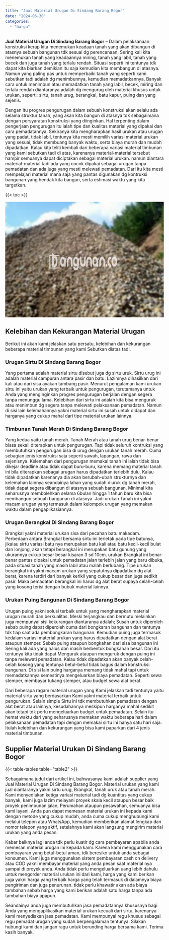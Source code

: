 ```yaml
---
title: "Jual Material Urugan Di Sindang Barang Bogor"
date: "2024-06-30"
categories: 
  - "harga"
---
```


**Jual Material Urugan Di Sindang Barang Bogor** – Dalam pelaksanaan konstruksi kerap kita menemukan keadaan tanah yang akan dibangun di atasnya sebuah bangunan tdk sesuai dg perencanaan. Sering kali kita menemukan tanah yang keadaannya miring, tanah yang labil, tanah yang becek dan juga tanah yang terlalu rendah. Situasi seperti ini tentunya tdk dapat kita biarkan demikian itu saja kemudian kita membangun di atasnya. Namun yang paling pas untuk memperbaiki tanah yang seperti kami sebutkan tadi adalah dg menimbunnya, kemudian memadatkannya. Banyak cara untuk menimbun atau memadatkan tanah yang labil, becek, miring dan terlalu rendah diantaranya adalah dg mengurug oleh material khusus untuk urukan, seperti; sirtu, tanah urug, berangkal, batu kapur, puing dan yang sejenis.

Dengan itu progres pengurugan dalam sebuah konstruksi akan selalu ada selama struktur tanah, yang akan kita bangun di atasnya tdk sebagaimana dengan persyaratan konstruksi yang diinginkan. Hal terpenting dalam pengerjaan pengurugan itu ialah tipe dan kualitas material yang dipakai dan cara pemadatannya. Sekiranya kita mengharapkan hasil urukan atau urugan yang padat, tidak labil, tentunya kita mesti memilih variasi material urukan yang sesuai, tidak membuang banyak waktu, serta biaya murah dan mudah dipadatkan. Kalau kita teliti kembali dari beberapa variasi material timbunan yang kami sebutkan tadi di atas, karenanya material-material tersebut hampir semuanya dapat diciptakan sebagai material urukan. namun diantara material-material tadi ada yang cocok dipakai sebagai urugan tanpa pemadatan dan ada juga yang mesti melewati pemadatan. Dari itu kita mesti mempelajari material mana saja yang pantas digunakan dg kontruksi bangunan yang hendak kita bangun, serta estimasi waktu yang kita targetkan.

{{< toc >}}

![Jual Material Urugan Di Sindang Barang Bogor](/images/jual-urugan-44.png)

## Kelebihan dan Kekurangan Material Urugan

Berikut ini akan kami jelaskan satu persatu, kelebihan dan kekurangan beberapa material timbunan yang kami Sebutkan diatas tadi.

### Urugan Sirtu Di Sindang Barang Bogor

Yang pertama adalah material sirtu disebut juga dg sirtu uruk. Sirtu urug ini adalah material campuran antara pasir dan batu. Lazimnya dihasilkan dari kali atau dari sisa ayakan tambang pasir. Menurut pengalaman kami urukan sirtu ini yaitu urukan yang terbaik untuk pengurugan, terutamanya untuk Anda yang menginginkan progres pengurugan berjalan dengan segera tanpa menunggu lama. Kelebihan dari sirtu ini adalah kita bisa menguruk atau menimbun dg segera tanpa melewati pelaksanaan pemadatan. Namun di sisi lain kelemahannya yakni material sirtu ini susah untuk didapat dan harganya yang cukup mahal dari tipe material urukan lainnya.

### Timbunan Tanah Merah Di Sindang Barang Bogor

Yang kedua yaitu tanah merah. Tanah Merah atau tanah urug benar-benar biasa sekali diterapkan untuk pengurugan. Tapi tidak seluruh kontruksi yang membutuhkan pengurugan bisa di urug dengan urukan tanah merah. Cuma sebagian jenis konstruksi saja seperti sawah, lapangan, rawa dan sejenisnya. Kelemahan dari pengurugan memakai tanah ini ialah tidak bisa dikejar deadline atau tidak dapat buru-buru, karena memang material tanah ini bila diterapkan sebagai urugan harus dipadatkan terlebih dulu. Kalau tidak dipadatkan karenanya dia akan berubah-ubah strukturnya dan kelemahan lainnya seandainya lahan yang sudah diuruk dg tanah merah, tidak dapat segera dibangun di atasnya sebuah bangunan. Minimal kita seharusnya membolehkan selama 6bulan hingga 1 tahun baru kita bisa membangun sebuah bangunan di atasnya. Jadi urukan Tanah ini yakni macam urugan yang termasuk dalam kelompok urugan yang memakan waktu dalam pengaplikasiannya.

### Urugan Berangkal Di Sindang Barang Bogor

Brangkal yakni material urukan sisa dari pecahan batu makadam. Perbedaan antara Brangkal bersama sirtu ini terletak pada tipe batunya, jikalau sirtu variasi batu nya merupakan batu kali atau batu kecil-kecil bulat dan lonjong, akan tetapi berangkal ini merupakan batu gunung yang ukurannya cukup besar besar kisaran 3 sd 10cm. urukan Brangkal ini benar-benar pantas dipakai untuk pemadatan jalan terlebih jalan yang baru dibuka, pada situasi tanah yang masih labil atau malah berlubang. Tipe urukan berangkal ini yakni macam urukan yang sepatutnya dipadatkan dg alat berat, karena terdiri dari banyak kerikil yang cukup besar dan juga sedikit pasir. Maka pemadatan berangkal ini harus dg alat berat supaya celah-celah yang kosong terisi dengan bubuk material lainnya.

### Urukan Puing Bangunan Di Sindang Barang Bogor

Urugan puing yakni solusi terbaik untuk yang mengharapkan material urugan murah dan berkualitas. Meski terjangkau dan bermutu melainkan juga mempunyai sisi kekurangan diantaranya adalah; Susah untuk diperoleh sebab puing dapat diperoleh cuma dari bongkaran bangunan dan tentunya tdk tiap saat ada pembongkaran bangunan. Kemudian puing juga termasuk kedalam variasi material urukan yang harus dipadatkan dengan alat berat ataupun stemper. Sebab puing ataupun bongkahan dari sisa bangunan ini Sering kali ada yang halus dan masih berbentuk bongkahan besar. Dari itu tentunya kita tidak dapat Menguruk ataupun menguruk dengan puing ini tanpa melewati pemadatan. Kalau tidak dipadatkan akan banyak celah-celah kosong yang tentunya betul-betul tidak bagus dalam konstruksi bangunan. Di sisi lain puing harganya memang tidak mahal tapi untuk memadatkannya semestinya mengeluarkan biaya pemadatan. Seperti sewa stemper, membayar tukang stemper, atau budget sewa alat berat.

Dari beberapa ragam material urugan yang Kami jelaskan tadi tentunya yaitu material sirtu yang berdasarkan Kami yakni material terbaik untuk pengurukan. Selain simple Sirtu ini tdk membutuhkan pemadatan dengan alat berat atau lainnya, kesudahannya meskipun harganya mahal sedikit akan tetapi tdk perlu mengeluarkan budget untuk pemadatan. Selain itu hemat waktu dari yang seharusnya memakan waktu beberapa hari dalam pelaksanaan pemadatan tapi dengan memakai sirtu ini hanya satu hari saja. Itulah kelebihan dan kekurangan yang bisa kami paparkan dari 4 jenis material timbunan.

## Supplier Material Urukan Di Sindang Barang Bogor

{{< table-tables table="table2" >}}

Sebagaimana judul dari artikel ini, bahwasanya kami adalah supplier yang Jual Material Urugan Di Sindang Barang Bogor. Material urukan yang kami jual diantaranya yakni sirtu urug, Brangkal, tanah uruk atau tanah merah. Kami menyediakan ketiga variasi material tadi dg kuantitas yang cukup banyak, kami juga lazim melayani proyek skala kecil ataupun besar baik proyek penimbunan jalan, Perumahan ataupun pesawahan, semuanya bisa kami layani. Anda pun dapat memesan material urukan ini kepada kami dengan metode yang cukup mudah, anda cuma cukup menghubungi kami melalui telepon atau WhatsApp, kemudian memberikan alamat lengkap dan nomor telepon yang aktif, setelahnya kami akan langsung mengirim material urukan yang anda pesan.

Kabar baiknya lagi anda tdk perlu kuatir dg cara pembayaran apabila anda memesan material urugan ini kepada kami. Karena kami menggunakan cara pembayaran yang betul-betul aman, tdk beresiko untuk anda sebagai konsumen. Kami juga menggunakan sistem pembayaran cash on delivery atau COD yakni membayar material yang anda pesan saat material nya sampai di proyek anda. Anda tidak perlu mengeluarkan uang lebih dahulu untuk mengorder material urukan ini dari kami, harga yang kami berikan juga yakni harga yang terbaik harga yang telah termasuk di dalamnya biaya pengiriman dan juga penurunan. tidak perlu khawatir akan ada biaya tambahan sebab harga yang kami berikan adalah satu harga tanpa ada tambahan biaya apapun.

Seandainya anda juga membutuhkan jasa pemadatannya khususnya bagi Anda yang mengaplikasikan material urukan kecuali dari sirtu, karenanya kami menyediakan jasa pemadatan. Kami mempunyai regu khusus sebagai regu pemadat urugan yang sudah berpengalaman tentunya. Silakan hubungi kami dan jangan ragu untuk berunding harga bersama kami. Terima kasih banyak.
